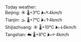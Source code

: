 Today weather:  
Beijing: ☀️   🌡️+3°C 🌬️↖4km/h  
Tianjin: 🌫  🌡️+7°C 🌬️↑4km/h  
Shijiazhuang: ☀️   🌡️+10°C 🌬️↓6km/h  
Tangshan: ☁️   🌡️+8°C 🌬️←4km/h  
